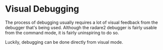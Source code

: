 # Visual Debugging

The process of debugging usually requires a lot of visual feedback from the debugger that's being used. Although the radare2 debugger is fairly usable from the command mode, it is fairly uninspiring to do so.

Luckily, debugging can be done directly from visual mode.
